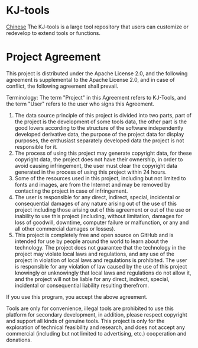 # KJ-tools   
[Chinese](https://github.com/yangouyu/KJ-Tools/blob/main/README_en.md)
The KJ-tools is a large tool repository that users can customize or redevelop to extend tools or functions.
# Project Agreement
This project is distributed under the Apache License 2.0, and the following agreement is supplemental to the Apache License 2.0, and in case of conflict, the following agreement shall prevail.  

Terminology: The term "Project" in this Agreement refers to KJ-Tools, and the term "User" refers to the user who signs this Agreement.  

1. The data source principle of this project is divided into two parts, part of the project is the development of some tools data, the other part is the good lovers according to the structure of the software independently developed derivative data, the purpose of the project data for display purposes, the enthusiast separately developed data the project is not responsible for it.  
2. The process of using this project may generate copyright data, for these copyright data, the project does not have their ownership, in order to avoid causing infringement, the user must clear the copyright data generated in the process of using this project within 24 hours.  
3. Some of the resources used in this project, including but not limited to fonts and images, are from the Internet and may be removed by contacting the project in case of infringement.  
4. The user is responsible for any direct, indirect, special, incidental or consequential damages of any nature arising out of the use of this project including those arising out of this agreement or out of the use or inability to use this project (including, without limitation, damages for loss of goodwill, downtime, computer failure or malfunction, or any and all other commercial damages or losses).  
5. This project is completely free and open source on GitHub and is intended for use by people around the world to learn about the technology. The project does not guarantee that the technology in the project may violate local laws and regulations, and any use of the project in violation of local laws and regulations is prohibited. The user is responsible for any violation of law caused by the use of this project knowingly or unknowingly that local laws and regulations do not allow it, and the project will not be liable for any direct, indirect, special, incidental or consequential liability resulting therefrom.    


If you use this program, you accept the above agreement.

Tools are only for convenience, illegal tools are prohibited to use this platform for secondary development, in addition, please respect copyright and support all kinds of genuine tools.
This project is only for the exploration of technical feasibility and research, and does not accept any commercial (including but not limited to advertising, etc.) cooperation and donations.
